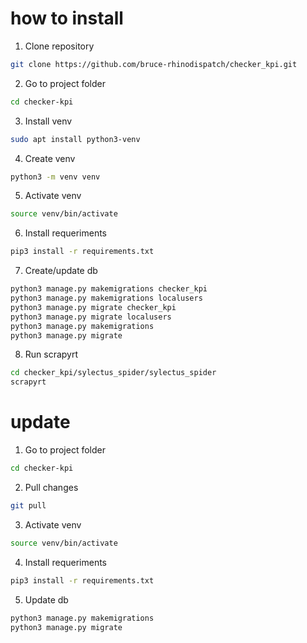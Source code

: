 # how to install 

1. Сlone repository
```bash
git clone https://github.com/bruce-rhinodispatch/checker_kpi.git
```

2. Go to project folder
```bash
cd checker-kpi
```

3. Install venv
```bash
sudo apt install python3-venv
```

4. Create venv
```bash
python3 -m venv venv
```

5. Activate venv
```bash
source venv/bin/activate 
```

6. Install requeriments
```bash
pip3 install -r requirements.txt
```

7. Create/update  db
```bash
python3 manage.py makemigrations checker_kpi
python3 manage.py makemigrations localusers
python3 manage.py migrate checker_kpi
python3 manage.py migrate localusers
python3 manage.py makemigrations
python3 manage.py migrate
```

8. Run scrapyrt
```bash
cd checker_kpi/sylectus_spider/sylectus_spider 
scrapyrt
```

# update

1. Go to project folder
```bash
cd checker-kpi
```
2. Pull  changes
```bash
git pull 
```

3. Activate venv
```bash
source venv/bin/activate 
```

4. Install requeriments
```bash
pip3 install -r requirements.txt
```

5. Update  db
```bash
python3 manage.py makemigrations
python3 manage.py migrate
```
